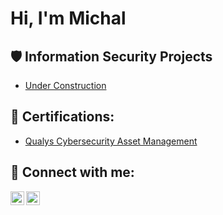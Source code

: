 <h1>Hi, I'm Michal <a href="https://www.linkedin.com/in/michal-slepoy-deitsch"> </a> 

 

<h2>🛡️ Information Security Projects</h2> 

 

 - [Under Construction](Link) 


   

<h2>📜 Certifications:</h2> 

 

  - [Qualys Cybersecurity Asset Management](https://github.com/Michal-Slepoy/Michal-Slepoy/blob/main/Qualys%20CSAM%20certification.pdf) 

     

<h2> 🤳 Connect with me:</h2> 

 


[<img align="left" alt="yourname | Twitter" width="22px" src="https://cdn.jsdelivr.net/npm/simple-icons@v3/icons/twitter.svg" />][twitter] 

[<img align="left" alt="yourname | LinkedIn" width="22px" src="https://cdn.jsdelivr.net/npm/simple-icons@v3/icons/linkedin.svg" />][linkedin] 
 

 

[twitter]: https://twitter.com/ 

[linkedin]: https://linkedin.com/in/michal-slepoy-deitsch 

